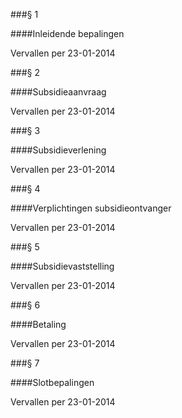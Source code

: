 <meta http-equiv='Content-Type' content='text/html; charset=utf-8' />

###§ 1 

####Inleidende bepalingen

Vervallen per 23-01-2014 

###§ 2 

####Subsidieaanvraag

Vervallen per 23-01-2014 

###§ 3 

####Subsidieverlening

Vervallen per 23-01-2014 

###§ 4 

####Verplichtingen subsidieontvanger

Vervallen per 23-01-2014 

###§ 5 

####Subsidievaststelling

Vervallen per 23-01-2014 

###§ 6 

####Betaling

Vervallen per 23-01-2014 

###§ 7 

####Slotbepalingen

Vervallen per 23-01-2014 

